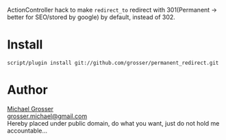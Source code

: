 ActionController hack to make `redirect_to` redirect with 301(Permanent -> better for SEO/stored by google) by default, instead of 302.

Install
=======
    script/plugin install git://github.com/grosser/permanent_redirect.git

Author
======
[Michael Grosser](http://pragmatig.wordpress.com)  
grosser.michael@gmail.com  
Hereby placed under public domain, do what you want, just do not hold me accountable...
